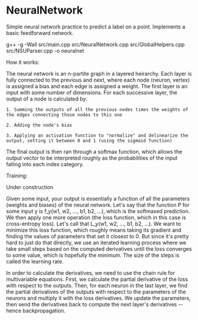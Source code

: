 # NeuralNetwork
Simple neural network practice to predict a label on a point.
Implements a basic feedforward network.


g++ -g -Wall src/main.cpp src/NeuralNetwork.cpp src/GlobalHelpers.cpp src/NSUParser.cpp -o neuralnet


How it works:

The neural network is an n-partite graph in a layered heirarchy. Each layer is fully connected to the previous and next, where each node (neuron, vertex) is assigned a bias and each edge is assigned a weight. The first layer is an input with some number of dimensions. For each successive layer, the output of a node is calculated by:

    1. Summing the outputs of all the previous nodes times the weights of the edges connecting those nodes to this one

    2. Adding the node's bias

    3. Applying an activation function to "normalize" and delinearize the output, setting it between 0 and 1 (using the sigmoid function)

The final output is then ran through a softmax function, which allows the output vector to be interpreted roughly as the probabilities of the input falling into each index category.



Training:

Under construction

Given some input, your output is essentially a function of all the parameters (weights and biases) of the neural network. Let's say that the function P for some input y is f_y(w1, w2, ..., b1, b2, ...), which is the softmaxed prediction. We then apply one more operation (the loss function, which in this case is cross-entropy loss). Let's call that L_y(w1, w2, ..., b1, b2, ...). We want to minimize this loss function, which roughly means taking its gradient and finding the values of parameters that set it closest to 0. But since it's pretty hard to just do that directly, we use an iterated learning process where we take small steps based on the computed derivatives until the loss converges to some value, which is hopefully the minimum. The size of the steps is called the learning rate.

In order to calculate the derivatives, we need to use the chain rule for multivariable equations. First, we calculate the partial derivative of the loss with respect to the outputs. Then, for each neuron in the last layer, we find the partial derivatives of the outputs with respect to the parameters of the neurons and multiply it with the loss derivatives. We update the parameters, then send the derivatives back to compute the next layer's derivatives -- hence backpropagation.
